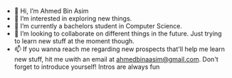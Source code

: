 - 👋 Hi, I’m Ahmed Bin Asim
- 👀 I’m interested in exploring new things.
- 🌱 I’m currently a bachelors student in Computer Science.
- 💞️ I’m looking to collaborate on different things in the future. Just trying to learn new stuff at the moment though.
- 📫 If you wanna reach me regarding new prospects that'll help me learn new stuff, hit me uwith an email at ahmedbinaasim@gmail.com.
Don't forget to introduce yourself! Intros are always fun

<!---
ahmedbinaasim/ahmedbinaasim is a ✨ special ✨ repository because its `README.md` (this file) appears on your GitHub profile.
You can click the Preview link to take a look at your changes.
--->
